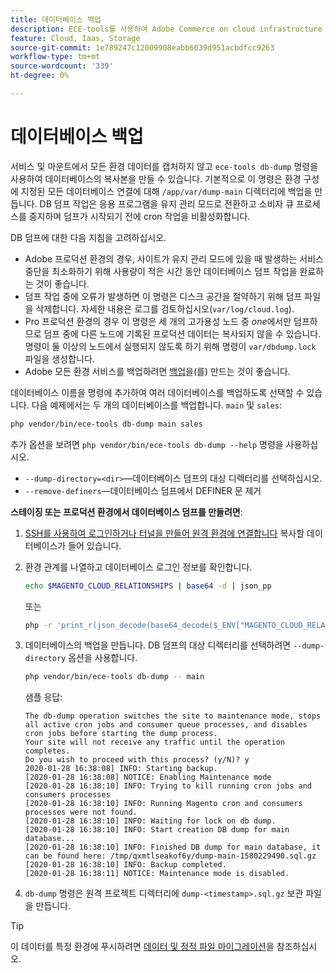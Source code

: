 ```yaml
---
title: 데이터베이스 백업
description: ECE-tools를 사용하여 Adobe Commerce on cloud infrastructure 프로젝트에 사용할 데이터베이스 백업을 만드는 방법에 대해 알아봅니다.
feature: Cloud, Iaas, Storage
source-git-commit: 1e789247c12009908eabb6039d951acbdfcc9263
workflow-type: tm+mt
source-wordcount: '339'
ht-degree: 0%

---
```


# 데이터베이스 백업

서비스 및 마운트에서 모든 환경 데이터를 캡처하지 않고 `ece-tools db-dump` 명령을 사용하여 데이터베이스의 복사본을 만들 수 있습니다. 기본적으로 이 명령은 환경 구성에 지정된 모든 데이터베이스 연결에 대해 `/app/var/dump-main` 디렉터리에 백업을 만듭니다. DB 덤프 작업은 응용 프로그램을 유지 관리 모드로 전환하고 소비자 큐 프로세스를 중지하며 덤프가 시작되기 전에 cron 작업을 비활성화합니다.

DB 덤프에 대한 다음 지침을 고려하십시오.

- Adobe 프로덕션 환경의 경우, 사이트가 유지 관리 모드에 있을 때 발생하는 서비스 중단을 최소화하기 위해 사용량이 적은 시간 동안 데이터베이스 덤프 작업을 완료하는 것이 좋습니다.
- 덤프 작업 중에 오류가 발생하면 이 명령은 디스크 공간을 절약하기 위해 덤프 파일을 삭제합니다. 자세한 내용은 로그를 검토하십시오(`var/log/cloud.log`).
- Pro 프로덕션 환경의 경우 이 명령은 세 개의 고가용성 노드 중 _one_&#x200B;에서만 덤프하므로 덤프 중에 다른 노드에 기록된 프로덕션 데이터는 복사되지 않을 수 있습니다. 명령이 둘 이상의 노드에서 실행되지 않도록 하기 위해 명령이 `var/dbdump.lock` 파일을 생성합니다.
- Adobe 모든 환경 서비스를 백업하려면 [백업](snapshots.md)을(를) 만드는 것이 좋습니다.

데이터베이스 이름을 명령에 추가하여 여러 데이터베이스를 백업하도록 선택할 수 있습니다. 다음 예제에서는 두 개의 데이터베이스를 백업합니다. `main` 및 `sales`:

```bash
php vendor/bin/ece-tools db-dump main sales
```

추가 옵션을 보려면 `php vendor/bin/ece-tools db-dump --help` 명령을 사용하십시오.

- `--dump-directory=<dir>`—데이터베이스 덤프의 대상 디렉터리를 선택하십시오.
- `--remove-definers`—데이터베이스 덤프에서 DEFINER 문 제거

**스테이징 또는 프로덕션 환경에서 데이터베이스 덤프를 만들려면**:

1. [SSH를 사용하여 로그인하거나 터널을 만들어 원격 환경에 연결합니다](../development/secure-connections.md) 복사할 데이터베이스가 들어 있습니다.

1. 환경 관계를 나열하고 데이터베이스 로그인 정보를 확인합니다.

   ```bash
   echo $MAGENTO_CLOUD_RELATIONSHIPS | base64 -d | json_pp
   ```

   또는

   ```bash
   php -r 'print_r(json_decode(base64_decode($_ENV["MAGENTO_CLOUD_RELATIONSHIPS"]))->database);'
   ```

1. 데이터베이스의 백업을 만듭니다. DB 덤프의 대상 디렉터리를 선택하려면 `--dump-directory` 옵션을 사용합니다.

   ```bash
   php vendor/bin/ece-tools db-dump -- main
   ```

   샘플 응답:

   ```
   The db-dump operation switches the site to maintenance mode, stops all active cron jobs and consumer queue processes, and disables cron jobs before starting the dump process.
   Your site will not receive any traffic until the operation completes.
   Do you wish to proceed with this process? (y/N)? y
   2020-01-28 16:38:08] INFO: Starting backup.
   [2020-01-28 16:38:08] NOTICE: Enabling Maintenance mode
   [2020-01-28 16:38:10] INFO: Trying to kill running cron jobs and consumers processes
   [2020-01-28 16:38:10] INFO: Running Magento cron and consumers processes were not found.
   [2020-01-28 16:38:10] INFO: Waiting for lock on db dump.
   [2020-01-28 16:38:10] INFO: Start creation DB dump for main database...
   [2020-01-28 16:38:10] INFO: Finished DB dump for main database, it can be found here: /tmp/qxmtlseakof6y/dump-main-1580229490.sql.gz
   [2020-01-28 16:38:10] INFO: Backup completed.
   [2020-01-28 16:38:11] NOTICE: Maintenance mode is disabled.
   ```

1. `db-dump` 명령은 원격 프로젝트 디렉터리에 `dump-<timestamp>.sql.gz` 보관 파일을 만듭니다.

>[!TIP]
>
>이 데이터를 특정 환경에 푸시하려면 [데이터 및 정적 파일 마이그레이션](../deploy/staging-production.md#migrate-static-files)을 참조하십시오.
